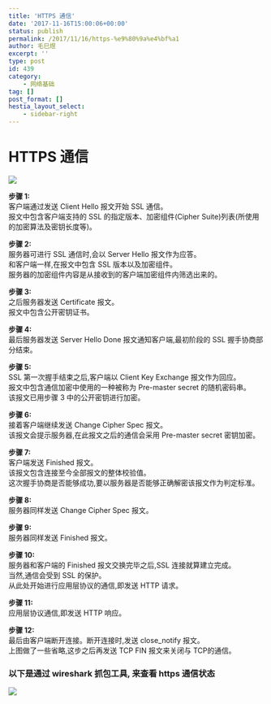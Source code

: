 ```yaml
---
title: 'HTTPS 通信'
date: '2017-11-16T15:00:06+00:00'
status: publish
permalink: /2017/11/16/https-%e9%80%9a%e4%bf%a1
author: 毛巳煜
excerpt: ''
type: post
id: 439
category:
    - 网络基础
tag: []
post_format: []
hestia_layout_select:
    - sidebar-right
---
```

**HTTPS 通信**
============

![](http://qiniu.dev-share.top/image/httpstongxin.jpeg)

**步骤 1:**  
客户端通过发送 Client Hello 报文开始 SSL 通信。  
报文中包含客户端支持的 SSL 的指定版本、加密组件(Cipher Suite)列表(所使用的加密算法及密钥长度等)。

**步骤 2:**  
服务器可进行 SSL 通信时,会以 Server Hello 报文作为应答。  
和客户端一样,在报文中包含 SSL 版本以及加密组件。  
服务器的加密组件内容是从接收到的客户端加密组件内筛选出来的。

**步骤 3:**  
之后服务器发送 Certificate 报文。  
报文中包含公开密钥证书。

**步骤 4:**  
最后服务器发送 Server Hello Done 报文通知客户端,最初阶段的 SSL 握手协商部分结束。

**步骤 5:**  
SSL 第一次握手结束之后,客户端以 Client Key Exchange 报文作为回应。  
报文中包含通信加密中使用的一种被称为 Pre-master secret 的随机密码串。  
该报文已用步骤 3 中的公开密钥进行加密。

**步骤 6:**  
接着客户端继续发送 Change Cipher Spec 报文。  
该报文会提示服务器,在此报文之后的通信会采用 Pre-master secret 密钥加密。

**步骤 7:**  
客户端发送 Finished 报文。  
该报文包含连接至今全部报文的整体校验值。  
这次握手协商是否能够成功,要以服务器是否能够正确解密该报文作为判定标准。

**步骤 8:**  
服务器同样发送 Change Cipher Spec 报文。

**步骤 9:**  
服务器同样发送 Finished 报文。

**步骤 10:**  
服务器和客户端的 Finished 报文交换完毕之后,SSL 连接就算建立完成。  
当然,通信会受到 SSL 的保护。  
从此处开始进行应用层协议的通信,即发送 HTTP 请求。

**步骤 11:**  
应用层协议通信,即发送 HTTP 响应。

**步骤 12:**  
最后由客户端断开连接。断开连接时,发送 close\_notify 报文。  
上图做了一些省略,这步之后再发送 TCP FIN 报文来关闭与 TCP的通信。

### **以下是通过 wireshark 抓包工具, 来查看 https 通信状态**

![](http://qiniu.dev-share.top/image/sslzhuabao.png)
